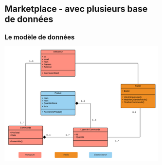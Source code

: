 # Marketplace - avec plusieurs base de données

## Le modèle de données

![Alt text](/screenshots/data_model.png?raw=true)


